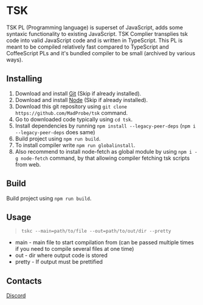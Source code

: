 # TSK

TSK PL (Programming language) is superset of JavaScript, adds some syntaxic functionality to existing JavaScript.
TSK Complier transplies tsk code into valid JavaScript code and is written in TypeScript.
This PL is meant to be compiled relatively fast compared to TypeScript and CoffeeScript PLs and 
it's bundled compiler to be small (archived by various ways).

## Installing
1. Download and install [Git](https://git-scm.com/downloads) (Skip if already installed).
2. Download and install [Node](https://nodejs.org/en/download/current/) (Skip if already installed).
3. Download this git repository using `git clone https://github.com/MadProbe/tsk` command.
4. Go to downloaded code typically using `cd tsk`.
5. Install dependencies by running `npm install --legacy-peer-deps` (`npm i --legacy-peer-deps` does same)
6. Build project using `npm run build`.
7. To install compiler write `npm run globalinstall`.
8. Also recommend to install node-fetch as global module by using `npm i -g node-fetch` command, by that allowing compiler fetching tsk scripts from web.

## Build
Build project using `npm run build`.

## Usage
> `tskc --main=path/to/file --out=path/to/out/dir --pretty`
* main - main file to start compilation from (can be passed multiple times if you need to compile several files at one time)
* out - dir where output code is stored
* pretty - If output must be prettified

## Contacts
[Discord](https://discord.gg/5dPuBvZjjx)
